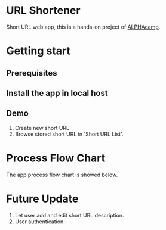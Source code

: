 # URL Shortener
Short URL web app, this is a hands-on project of [ALPHAcamp](https://tw.alphacamp.co/).
# Getting start
## Prerequisites
## Install the app in local host
## Demo
1. Create new short URL
2. Browse stored short URL in 'Short URL List'.
# Process Flow Chart
The app process flow chart is showed below.
# Future Update
1. Let user add and edit short URL description.
2. User authentication.